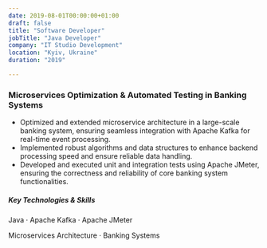 ```yaml
---
date: 2019-08-01T00:00:00+01:00
draft: false
title: "Software Developer"
jobTitle: "Java Developer"
company: "IT Studio Development"
location: "Kyiv, Ukraine"
duration: "2019"

---
```

### Microservices Optimization & Automated Testing in Banking Systems

- Optimized and extended microservice architecture in a large-scale banking system, ensuring seamless integration with Apache Kafka for real-time event processing.
- Implemented robust algorithms and data structures to enhance backend processing speed and ensure reliable data handling.
- Developed and executed unit and integration tests using Apache JMeter, ensuring the correctness and reliability of core banking system functionalities.

##### Key Technologies & Skills
Java · Apache Kafka · Apache JMeter

Microservices Architecture · Banking Systems
